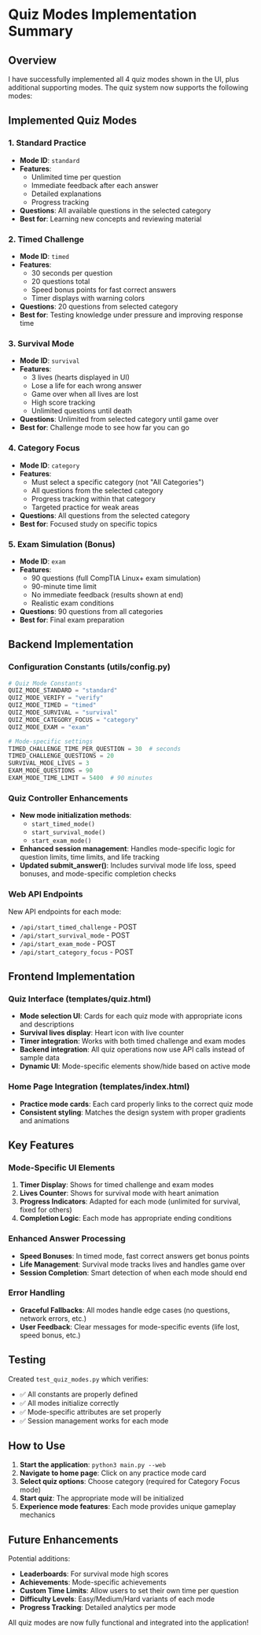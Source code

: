 # Quiz Modes Implementation Summary

## Overview
I have successfully implemented all 4 quiz modes shown in the UI, plus additional supporting modes. The quiz system now supports the following modes:

## Implemented Quiz Modes

### 1. **Standard Practice** 
- **Mode ID**: `standard`
- **Features**: 
  - Unlimited time per question
  - Immediate feedback after each answer
  - Detailed explanations
  - Progress tracking
- **Questions**: All available questions in the selected category
- **Best for**: Learning new concepts and reviewing material

### 2. **Timed Challenge**
- **Mode ID**: `timed` 
- **Features**:
  - 30 seconds per question
  - 20 questions total
  - Speed bonus points for fast correct answers
  - Timer displays with warning colors
- **Questions**: 20 questions from selected category
- **Best for**: Testing knowledge under pressure and improving response time

### 3. **Survival Mode**
- **Mode ID**: `survival`
- **Features**:
  - 3 lives (hearts displayed in UI)
  - Lose a life for each wrong answer
  - Game over when all lives are lost
  - High score tracking
  - Unlimited questions until death
- **Questions**: Unlimited from selected category until game over
- **Best for**: Challenge mode to see how far you can go

### 4. **Category Focus**
- **Mode ID**: `category`
- **Features**:
  - Must select a specific category (not "All Categories")
  - All questions from the selected category
  - Progress tracking within that category
  - Targeted practice for weak areas
- **Questions**: All questions from the selected category
- **Best for**: Focused study on specific topics

### 5. **Exam Simulation** (Bonus)
- **Mode ID**: `exam`
- **Features**:
  - 90 questions (full CompTIA Linux+ exam simulation)
  - 90-minute time limit
  - No immediate feedback (results shown at end)
  - Realistic exam conditions
- **Questions**: 90 questions from all categories
- **Best for**: Final exam preparation

## Backend Implementation

### Configuration Constants (utils/config.py)
```python
# Quiz Mode Constants
QUIZ_MODE_STANDARD = "standard"
QUIZ_MODE_VERIFY = "verify"
QUIZ_MODE_TIMED = "timed"
QUIZ_MODE_SURVIVAL = "survival"
QUIZ_MODE_CATEGORY_FOCUS = "category"
QUIZ_MODE_EXAM = "exam"

# Mode-specific settings
TIMED_CHALLENGE_TIME_PER_QUESTION = 30  # seconds
TIMED_CHALLENGE_QUESTIONS = 20
SURVIVAL_MODE_LIVES = 3
EXAM_MODE_QUESTIONS = 90
EXAM_MODE_TIME_LIMIT = 5400  # 90 minutes
```

### Quiz Controller Enhancements
- **New mode initialization methods**:
  - `start_timed_mode()`
  - `start_survival_mode()`
  - `start_exam_mode()`
- **Enhanced session management**: Handles mode-specific logic for question limits, time limits, and life tracking
- **Updated submit_answer()**: Includes survival mode life loss, speed bonuses, and mode-specific completion checks

### Web API Endpoints
New API endpoints for each mode:
- `/api/start_timed_challenge` - POST
- `/api/start_survival_mode` - POST
- `/api/start_exam_mode` - POST
- `/api/start_category_focus` - POST

## Frontend Implementation

### Quiz Interface (templates/quiz.html)
- **Mode selection UI**: Cards for each quiz mode with appropriate icons and descriptions
- **Survival lives display**: Heart icon with live counter
- **Timer integration**: Works with both timed challenge and exam modes
- **Backend integration**: All quiz operations now use API calls instead of sample data
- **Dynamic UI**: Mode-specific elements show/hide based on active mode

### Home Page Integration (templates/index.html)
- **Practice mode cards**: Each card properly links to the correct quiz mode
- **Consistent styling**: Matches the design system with proper gradients and animations

## Key Features

### Mode-Specific UI Elements
1. **Timer Display**: Shows for timed challenge and exam modes
2. **Lives Counter**: Shows for survival mode with heart animation
3. **Progress Indicators**: Adapted for each mode (unlimited for survival, fixed for others)
4. **Completion Logic**: Each mode has appropriate ending conditions

### Enhanced Answer Processing
- **Speed Bonuses**: In timed mode, fast correct answers get bonus points
- **Life Management**: Survival mode tracks lives and handles game over
- **Session Completion**: Smart detection of when each mode should end

### Error Handling
- **Graceful Fallbacks**: All modes handle edge cases (no questions, network errors, etc.)
- **User Feedback**: Clear messages for mode-specific events (life lost, speed bonus, etc.)

## Testing

Created `test_quiz_modes.py` which verifies:
- ✅ All constants are properly defined
- ✅ All modes initialize correctly
- ✅ Mode-specific attributes are set properly
- ✅ Session management works for each mode

## How to Use

1. **Start the application**: `python3 main.py --web`
2. **Navigate to home page**: Click on any practice mode card
3. **Select quiz options**: Choose category (required for Category Focus mode)
4. **Start quiz**: The appropriate mode will be initialized
5. **Experience mode features**: Each mode provides unique gameplay mechanics

## Future Enhancements

Potential additions:
- **Leaderboards**: For survival mode high scores
- **Achievements**: Mode-specific achievements
- **Custom Time Limits**: Allow users to set their own time per question
- **Difficulty Levels**: Easy/Medium/Hard variants of each mode
- **Progress Tracking**: Detailed analytics per mode

All quiz modes are now fully functional and integrated into the application!
